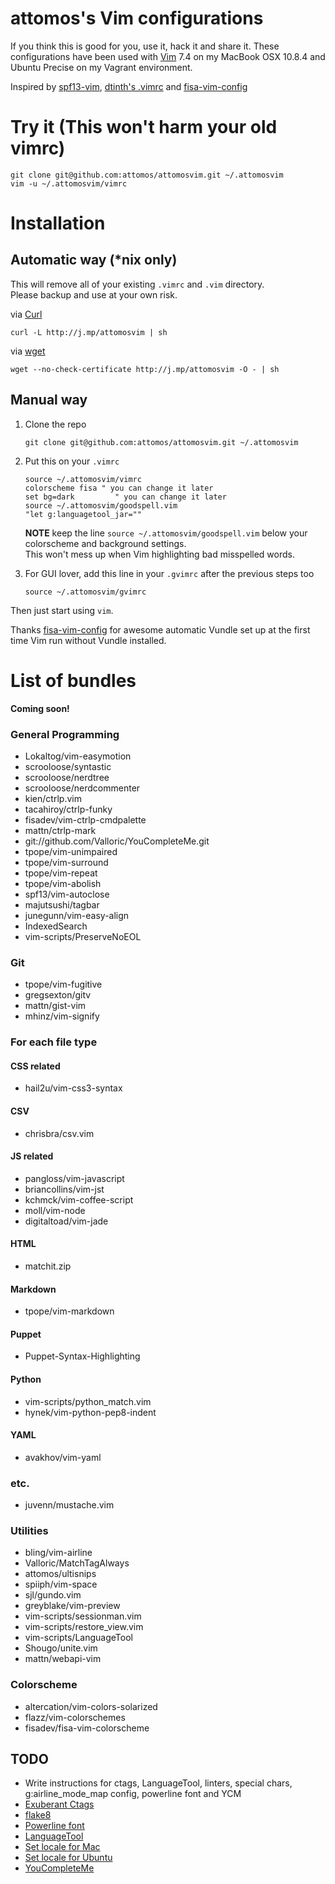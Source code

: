 # attomos's Vim configurations
If you think this is good for you, use it, hack it and share it. These
configurations have been used with [Vim](http://www.vim.org) 7.4 on my MacBook
OSX 10.8.4 and Ubuntu Precise on my Vagrant environment.

Inspired by [spf13-vim](https://github.com/dtinth/.vimrc), [dtinth's
.vimrc](https://github.com/dtinth/.vimrc) and [fisa-vim-config](https://github.com/fisadev/fisa-vim-config)

# Try it (This won't harm your old vimrc)

    git clone git@github.com:attomos/attomosvim.git ~/.attomosvim
    vim -u ~/.attomosvim/vimrc

# Installation

## Automatic way (\*nix only)
This will remove all of your existing `.vimrc` and `.vim` directory.  
Please backup and use at your own risk.

via [Curl](http://curl.haxx.se/)

    curl -L http://j.mp/attomosvim | sh

via [wget](http://www.gnu.org/software/wget/)

    wget --no-check-certificate http://j.mp/attomosvim -O - | sh

## Manual way
1.  Clone the repo

        git clone git@github.com:attomos/attomosvim.git ~/.attomosvim

2.  Put this on your `.vimrc`

        source ~/.attomosvim/vimrc
        colorscheme fisa " you can change it later
        set bg=dark         " you can change it later
        source ~/.attomosvim/goodspell.vim
        "let g:languagetool_jar=""

    **NOTE** keep the line `source ~/.attomosvim/goodspell.vim` below your colorscheme and background settings.  
    This won't mess up when Vim highlighting bad misspelled words.

3.  For GUI lover, add this line in your `.gvimrc` after the previous steps too

        source ~/.attomosvim/gvimrc

Then just start using `vim`.

Thanks [fisa-vim-config](https://github.com/fisadev/fisa-vim-config) for awesome
automatic Vundle set up at the first time Vim run without Vundle installed.

# List of bundles
**Coming soon!**

### General Programming
- Lokaltog/vim-easymotion
- scrooloose/syntastic
- scrooloose/nerdtree
- scrooloose/nerdcommenter
- kien/ctrlp.vim
- tacahiroy/ctrlp-funky
- fisadev/vim-ctrlp-cmdpalette
- mattn/ctrlp-mark
- git://github.com/Valloric/YouCompleteMe.git
- tpope/vim-unimpaired
- tpope/vim-surround
- tpope/vim-repeat
- tpope/vim-abolish
- spf13/vim-autoclose
- majutsushi/tagbar
- junegunn/vim-easy-align
- IndexedSearch
- vim-scripts/PreserveNoEOL

### Git
- tpope/vim-fugitive
- gregsexton/gitv
- mattn/gist-vim
- mhinz/vim-signify

### For each file type
#### CSS related
- hail2u/vim-css3-syntax

#### CSV
- chrisbra/csv.vim

#### JS related
- pangloss/vim-javascript
- briancollins/vim-jst
- kchmck/vim-coffee-script
- moll/vim-node
- digitaltoad/vim-jade

#### HTML
- matchit.zip

#### Markdown
- tpope/vim-markdown

#### Puppet
- Puppet-Syntax-Highlighting

#### Python
- vim-scripts/python_match.vim
- hynek/vim-python-pep8-indent

#### YAML
- avakhov/vim-yaml

### etc.
- juvenn/mustache.vim

### Utilities
- bling/vim-airline
- Valloric/MatchTagAlways
- attomos/ultisnips
- spiiph/vim-space
- sjl/gundo.vim
- greyblake/vim-preview
- vim-scripts/sessionman.vim
- vim-scripts/restore_view.vim
- vim-scripts/LanguageTool
- Shougo/unite.vim
- mattn/webapi-vim

### Colorscheme
- altercation/vim-colors-solarized
- flazz/vim-colorschemes
- fisadev/fisa-vim-colorscheme

## TODO
- Write instructions for ctags, LanguageTool, linters, special chars, g:airline_mode_map config,  powerline font and YCM
- [Exuberant Ctags](http://ctags.sourceforge.net/)
- [flake8](http://flake8.readthedocs.org/en/latest/)
- [Powerline font](https://github.com/Lokaltog/powerline-fonts)
- [LanguageTool](http://www.languagetool.org/)
- [Set locale for Mac](http://stackoverflow.com/questions/7165108/in-osx-lion-lang-is-not-set-to-utf8-how-fix)
- [Set locale for Ubuntu](http://askubuntu.com/questions/193251/how-to-set-all-locale-settings-in-ubuntu)
- [YouCompleteMe](https://github.com/Valloric/YouCompleteMe)
